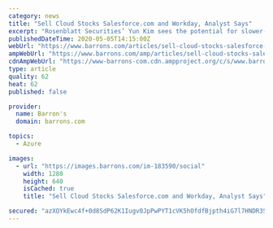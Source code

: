 ```yaml
---
category: news
title: "Sell Cloud Stocks Salesforce.com and Workday, Analyst Says"
excerpt: "Rosenblatt Securities’ Yun Kim sees the potential for slower-than-consensus revenue growth ahead, which he fears could trigger multiple compression for both stocks."
publishedDateTime: 2020-05-05T14:15:00Z
webUrl: "https://www.barrons.com/articles/sell-cloud-stocks-salesforce-com-and-workday-analyst-says-51588688149"
ampWebUrl: "https://www.barrons.com/amp/articles/sell-cloud-stocks-salesforce-com-and-workday-analyst-says-51588688149"
cdnAmpWebUrl: "https://www-barrons-com.cdn.ampproject.org/c/s/www.barrons.com/amp/articles/sell-cloud-stocks-salesforce-com-and-workday-analyst-says-51588688149"
type: article
quality: 62
heat: 62
published: false

provider:
  name: Barron's
  domain: barrons.com

topics:
  - Azure

images:
  - url: "https://images.barrons.com/im-183590/social"
    width: 1280
    height: 640
    isCached: true
    title: "Sell Cloud Stocks Salesforce.com and Workday, Analyst Says"

secured: "azXOYkEwc4f+0d8SdP62K1Iugv0JpPwPYT1cVK5hOfdfBjpth4iG7l7HNDR3SHBIQxo5+Z3zqnktMWmg9uwjBXHz5pvitBEfFqXqCZjg5keDeMK4e1rdaBWHyyPHxgg94xXOf67zX0rjACFL8726LLauw5OhsUqh4+JePv7TDPnTexNnSYASbXxpycr4TkWHJmsT5LWMZ58c9yS8rhYU0Wp+Qdtagnz/cCt/95waTG4dxdLBmVOnyqKoIbhcgsClgh4QPY8l2RsFy9ygZ6r2pJPYn3wjHagIeA2ju7Rb96T4FcqN9iQ+rmxj8O2OQ+lF;v+5HtU/XZ6W/6vtq6WW+gA=="
---
```


